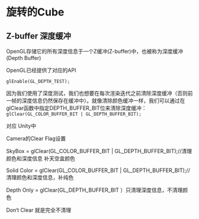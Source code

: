 #  旋转的Cube

## Z-buffer 深度缓冲

OpenGL存储它的所有深度信息于一个Z缓冲(Z-buffer)中，也被称为深度缓冲(Depth Buffer)

OpenGL已经提供了对应的API

`glEnable(GL_DEPTH_TEST);`

因为我们使用了深度测试，我们也想要在每次渲染迭代之前清除深度缓冲（否则前一帧的深度信息仍然保存在缓冲中）。就像清除颜色缓冲一样，我们可以通过在glClear函数中指定DEPTH_BUFFER_BIT位来清除深度缓冲：
`glClear(GL_COLOR_BUFFER_BIT | GL_DEPTH_BUFFER_BIT);`



对应 Unity中

Camera的Clear Flag设置

SkyBox = glClear(GL_COLOR_BUFFER_BIT | GL_DEPTH_BUFFER_BIT);//清理颜色和深度信息 补天空盒颜色

Solid Color = glClear(GL_COLOR_BUFFER_BIT | GL_DEPTH_BUFFER_BIT);//清理颜色和深度信息，补纯色

Depth Only = glClear(GL_DEPTH_BUFFER_BIT ）只清理深度信息，不清理颜色

Don‘t Clear 就是完全不清理

